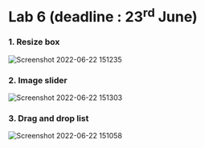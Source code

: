 # Lab 6 (deadline : 23<sup>rd</sup> June)
### 1.  Resize box
![Screenshot 2022-06-22 151235](https://user-images.githubusercontent.com/81466207/175000090-65d28f0e-f15f-4bbb-9c57-43962887347b.jpg)
### 2. Image slider
![Screenshot 2022-06-22 151303](https://user-images.githubusercontent.com/81466207/175000181-02889859-32af-4849-803b-2689b2b303fd.jpg)
### 3. Drag and drop list
![Screenshot 2022-06-22 151058](https://user-images.githubusercontent.com/81466207/175000297-25788737-a8b2-43c2-8be1-b80460469d6c.jpg)
